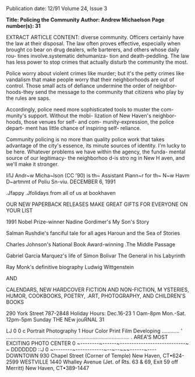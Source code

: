 Publication date: 12/91
Volume 24, Issue 3

**Title: Policing the Community**
**Author: Andrew Michaelson**
**Page number(s): 31**

EXTRACT ARTICLE CONTENT:
diverse community. Officers certainly 
have the law at their disposal. The law 
often proves effective, especially when 
brought co bear on drug dealers, wife 
barterers, and others whose daily rou-
tines involve.systematic dehumaniza-
tion and death-peddling. The law has 
less power to stop crimes that actually 
disturb the community the most. 

Police worry about violent crimes like 
murder; but it's the petty crimes like 
vandalism that make people worry 
that their neighborhoods are out of 
control. Those small acts of defiance 
undermine the order of neighbor-
hoods-they send the message to the 
community that citizens who play by 
the rules are saps. 

Accordingly, police need more 
sophisticated tools to muster the com-
munity's support. Without the mobi-
lization of New Haven's neighbor-
hoods, those venues for self- and com-
munity-expression, the police depart-
ment has little chance of inspiring self-
reliance. 

Community policing is no more 
than quality police work that takes 
advantage of the city's essence, its 
minute sources of identity. I'm lucky 
to be here. Whatever problems we 
have within the agency, the funda-
mental source of our legitimacy-
the neighborhoo d-is stro ng in 
New H aven, and we'll make it 
stronger. 

li1J 
Andr~w Micha~lson (CC '90) is th~ 
Assistant Piann~r for th~ N~w Havm 
D~artmmt of Poliu Sn-viu. 
DECEMBER 6, 1991 



.Jfappy .Jfolidays from all of us at 
bookhaven 

OUR NEW PAPERBACK RELEASES MAKE GREAT 
GIFTS FOR EVERYONE ON YOUR LIST 

1991 Nobel Prize-winner Nadine Gordimer's 
My Son's Story 

Salman Rushdie's fanciful tale for all ages 
Haroun and the Sea of Stories 

Charles Johnson's National Book Award-winning 
.The Middle Passage 

Gabriel Garcia Marquez's life of Simon Bolivar 
The General in his Labyrinth 

Ray Monk's definitive biography 
Ludwig Wittgenstein 

AND 

CALENDARS, NEW HARDCOVER FICTION AND 
NON-FICTION, M YSTERIES, HUMOR, 
COOKBOOKS, POETRY, .ART, PHOTOGRAPHY, 
AND CHILDREN'S BOOKS 

290 York Street 
787-2848 
Holiday Hours: Dec.16-23 
1 Oam-8pm Mon.-Sat. 
12pm-5pm Sunday 
THE NEw jouRNAL 31 


LJ 
0 
0 c 
Portrait 
Photography 
1 Hour 
Color Print 
Film 
Developing 
............ ' .................................................................................... . 
AREA'S MOST EXCITING PHOTO CENTER 
0 ~--------~------~----------------------------~
~ DDDDDDD 
::J 
0 ~--------~------------~--~--~~~------~----
DOWNTOWN 
930 Chapel Street 
(Corner of Temple) 
New Haven, CT•624-2599 
WESTVILLE 
1440 Whalley Avenue 
(Jet. of Rts. 63 & 69, Exit 59 off Merritt) 
New Haven, CT•389-1447